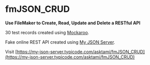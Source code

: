 # fmJSON_CRUD

**Use FileMaker to Create, Read, Update and Delete a RESTful API**

30 test records created using [Mockaroo](https://mockaroo.com/).

Fake online REST API created using [My JSON Server](https://my-json-server.typicode.com/).

Visit [https://my-json-server.typicode.com/asktami/fmJSON_CRUD](https://my-json-server.typicode.com/asktami/fmJSON_CRUD)

